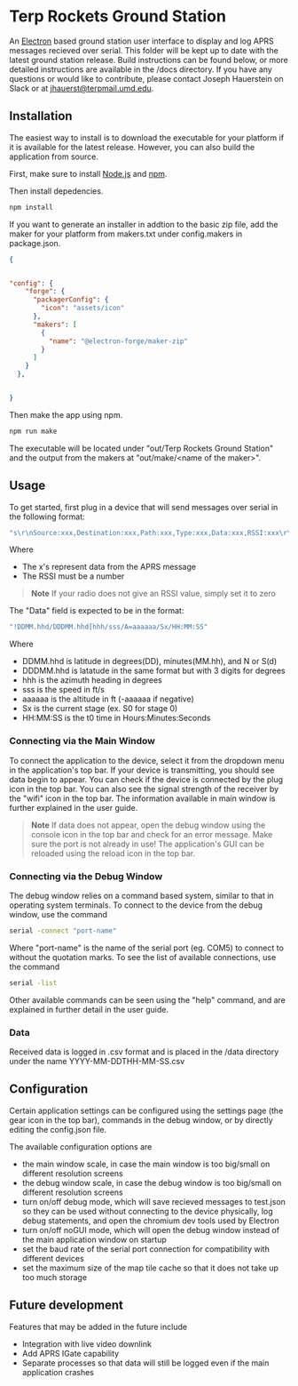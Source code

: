 # Terp Rockets Ground Station
An [Electron](https://www.electronjs.org/) based ground station user interface to display and log APRS messages recieved over serial. This folder will be kept up to date with the latest ground station release. Build instructions can be found below, or more detailed instructions are available in the /docs directory. If you have any questions or would like to contribute, please contact Joseph Hauerstein on Slack or at jhauerst@terpmail.umd.edu.

## Installation
The easiest way to install is to download the executable for your platform if it is available for the latest release. However, you can also build the application from source.

First, make sure to install [Node.js](https://nodejs.org/en/) and [npm](https://www.npmjs.com/).

Then install depedencies.
```bash
npm install 
```

If you want to generate an installer in addtion to the basic zip file, add the maker for your platform from makers.txt under config.makers in package.json.
```json
{


"config": {
    "forge": {
      "packagerConfig": {
        "icon": "assets/icon"
      },
      "makers": [
        {
          "name": "@electron-forge/maker-zip"
        }
      ]
    }
  },


}
```

Then make the app using npm.
```bash
npm run make
```

The executable will be located under "out/Terp Rockets Ground Station" and the output from the makers at "out/make/\<name of the maker\>".

## Usage
To get started, first plug in a device that will send messages over serial in the following format:

```javascript
"s\r\nSource:xxx,Destination:xxx,Path:xxx,Type:xxx,Data:xxx,RSSI:xxx\r\ne\r\n"
```
Where
- The x's represent data from the APRS message
- The RSSI must be a number
>**Note**
> If your radio does not give an RSSI value, simply set it to zero

The "Data" field is expected to be in the format:
```javascript
"!DDMM.hhd/DDDMM.hhd[hhh/sss/A=aaaaaa/Sx/HH:MM:SS"
```
Where
- DDMM.hhd is latitude in degrees(DD), minutes(MM.hh), and N or S(d)
- DDDMM.hhd is latatude in the same format but with 3 digits for degrees
- hhh is the azimuth heading in degrees
- sss is the speed in ft/s
- aaaaaa is the altitude in ft (-aaaaaa if negative)
- Sx is the current stage (ex. S0 for stage 0)
- HH:MM:SS is the t0 time in Hours:Minutes:Seconds

### Connecting via the Main Window

To connect the application to the device, select it from the dropdown menu in the application's top bar. If your device is transmitting, you should see data begin to appear. You can check if the device is connected by the plug icon in the top bar. You can also see the signal strength of the receiver by the "wifi" icon in the top bar. The information available in main window is further explained in the user guide.

>**Note**
>If data does not appear, open the debug window using the console icon in the top bar and check for an error message. Make sure the port is not already in use!
>The application's GUI can be reloaded using the reload icon in the top bar.

### Connecting via the Debug Window

The debug window relies on a command based system, similar to that in operating system terminals. To connect to the device from the debug window, use the command

```bash
serial -connect "port-name"
```

Where "port-name" is the name of the serial port (eg. COM5) to connect to without the quotation marks. To see the list of available connections, use the command

```bash
serial -list
```

Other available commands can be seen using the "help" command, and are explained in further detail in the user guide.

### Data
Received data is logged in .csv format and is placed in the /data directory under the name YYYY-MM-DDTHH-MM-SS.csv

## Configuration
Certain application settings can be configured using the settings page (the gear icon in the top bar), commands in the debug window, or by directly editing the config.json file.

The available configuration options are
- the main window scale, in case the main window is too big/small on different resolution screens
- the debug window scale, in case the debug window is too big/small on different resolution screens
- turn on/off debug mode, which will save recieved messages to test.json so they can be used without connecting to the device physically, log debug statements, and open the chromium dev tools used by Electron
- turn on/off noGUI mode, which will open the debug window instead of the main application window on startup
- set the baud rate of the serial port connection for compatibility with different devices
- set the maximum size of the map tile cache so that it does not take up too much storage

## Future development

Features that may be added in the future include
- Integration with live video downlink
- Add APRS IGate capability
- Separate processes so that data will still be logged even if the main application crashes